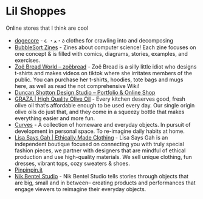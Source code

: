 # Lil Shoppes

Online stores that I think are cool

- [dogecore](https://www.dogecore.com/) - ૮ ・ﻌ・ა clothes for crawling into and decomposing
- [BubbleSort Zines](https://shop.bubblesort.io/) - Zines about computer science! Each zine focuses on one concept & is filled with comics, diagrams, stories, examples, and exercises.
- [Zoë Bread World – zoëbread](https://zoebread.com/) - Zoë Bread is a silly little idiot who designs t-shirts and makes videos on tiktok where she irritates members of the public. You can purchase her t-shirts, hoodies, tote bags and mugs here, as well as read the not comprehensive Wiki!
- [Duncan Shotton Design Studio – Portfolio & Online Shop](https://dshott.co.uk/)
- [GRAZA | High Quality Olive Oil](https://www.graza.co/) - Every kitchen deserves good, fresh olive oil that’s affordable enough to be used every day. Our single origin olive oils do just that, and they come in a squeezy bottle that makes everything easier and more fun.
- [Curves](https://curvesbyseanbrown.com/) - A collection of homeware and everyday objects. In pursuit of development in personal space. To re-imagine daily habits at home.
- [Lisa Says Gah | Ethically Made Clothing](https://lisasaysgah.com/) - Lisa Says Gah is an independent boutique focused on connecting you with truly special fashion pieces, we partner with designers that are mindful of ethical production and use high-quality materials. We sell unique clothing, fun dresses, vibrant tops, cozy sweaters & shoes.
- [Pinpinpin.it](https://pinpinpin.it/)
- [Nik Bentel Studio](https://nikbentel.com/) - Nik Bentel Studio tells stories through objects that are big, small and in between– creating products and performances that engage viewers to reimagine their everyday objects.